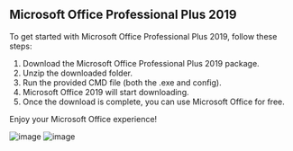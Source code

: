 ## Microsoft Office Professional Plus 2019

To get started with Microsoft Office Professional Plus 2019, follow these steps:

1. Download the Microsoft Office Professional Plus 2019 package.
2. Unzip the downloaded folder.
3. Run the provided CMD file (both the .exe and config).
4. Microsoft Office 2019 will start downloading.
5. Once the download is complete, you can use Microsoft Office for free.

Enjoy your Microsoft Office experience!

 ![image](https://github.com/praveen2410-pk/office365/assets/74525681/7c5f8df1-ad5d-41be-b62e-3ba4e52daa4e)
 ![image](https://github.com/praveen2410-pk/office365/assets/74525681/7eb31bf4-c69e-4691-ad7f-0353eb0d6285)


 

